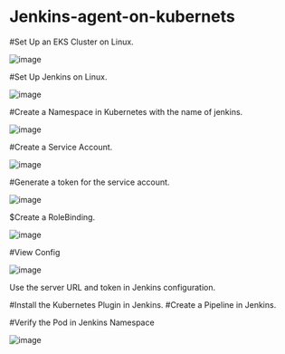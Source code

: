 # Jenkins-agent-on-kubernets

#Set Up an EKS Cluster on Linux.

![image](https://github.com/user-attachments/assets/f55299ed-1679-43aa-80a2-153e6a90e9cd)


#Set Up Jenkins on Linux.

![image](https://github.com/user-attachments/assets/64a27325-ff8b-463e-b69a-41a659b52082)


#Create a Namespace in Kubernetes with the name of jenkins.

![image](https://github.com/user-attachments/assets/de85a0c6-77df-4d7c-9de1-82663b35d22b)


#Create a Service Account.

![image](https://github.com/user-attachments/assets/40c91129-b692-4eb8-b144-5c440efcc330)


#Generate a token for the service account.

![image](https://github.com/user-attachments/assets/dbf3dbfd-c975-4d69-bdeb-b9162445265e)


$Create a RoleBinding.

![image](https://github.com/user-attachments/assets/9418f466-af01-4eb5-830e-3b2ca1eae53b)


#View Config

![image](https://github.com/user-attachments/assets/3958e47e-b67a-48f8-804b-a1fdcdc3fa8e)

Use the server URL and token in Jenkins configuration.



#Install the Kubernetes Plugin in Jenkins.
#Create a Pipeline in Jenkins.

#Verify the Pod in Jenkins Namespace

![image](https://github.com/user-attachments/assets/69b6184a-aa61-4353-a029-ebdda3b1b8fe)

